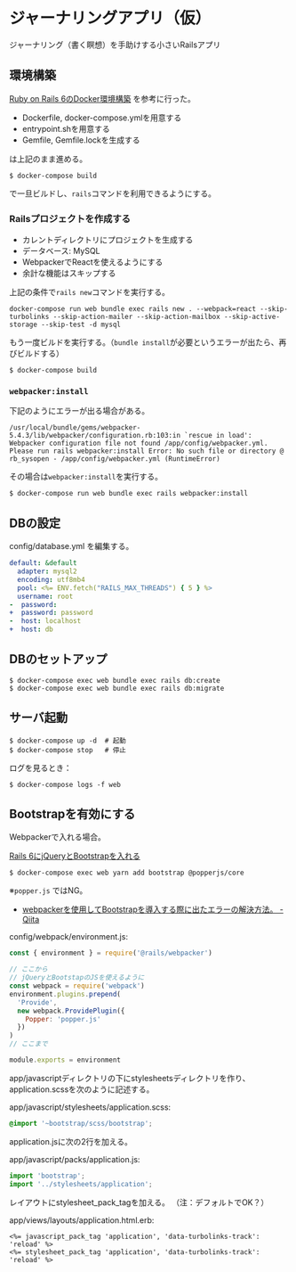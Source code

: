 # ジャーナリングアプリ（仮）

ジャーナリング（書く瞑想）を手助けする小さいRailsアプリ

## 環境構築

[Ruby on Rails 6のDocker環境構築](https://zenn.dev/yuma_ito_bd/scraps/1adb89dfe0661c) を参考に行った。

- Dockerfile, docker-compose.ymlを用意する
- entrypoint.shを用意する
- Gemfile, Gemfile.lockを生成する

は上記のまま進める。

```
$ docker-compose build
```

で一旦ビルドし、`rails`コマンドを利用できるようにする。

### Railsプロジェクトを作成する

- カレントディレクトリにプロジェクトを生成する
- データベース: MySQL
- WebpackerでReactを使えるようにする
- 余計な機能はスキップする

上記の条件で`rails new`コマンドを実行する。

```
docker-compose run web bundle exec rails new . --webpack=react --skip-turbolinks --skip-action-mailer --skip-action-mailbox --skip-active-storage --skip-test -d mysql
```

もう一度ビルドを実行する。（`bundle install`が必要というエラーが出たら、再びビルドする）

```
$ docker-compose build
```

### `webpacker:install`

下記のようにエラーが出る場合がある。

    /usr/local/bundle/gems/webpacker-5.4.3/lib/webpacker/configuration.rb:103:in `rescue in load': Webpacker configuration file not found /app/config/webpacker.yml. Please run rails webpacker:install Error: No such file or directory @ rb_sysopen - /app/config/webpacker.yml (RuntimeError)

その場合は`webpacker:install`を実行する。

```
$ docker-compose run web bundle exec rails webpacker:install
```

## DBの設定

config/database.yml を編集する。

```diff:config/database.yml
default: &default
  adapter: mysql2
  encoding: utf8mb4
  pool: <%= ENV.fetch("RAILS_MAX_THREADS") { 5 } %>
  username: root
-  password: 
+  password: password
-  host: localhost
+  host: db
```

## DBのセットアップ

```
$ docker-compose exec web bundle exec rails db:create
$ docker-compose exec web bundle exec rails db:migrate
```

## サーバ起動

```
$ docker-compose up -d  # 起動
$ docker-compose stop   # 停止
```

ログを見るとき：

```
$ docker-compose logs -f web
```

## Bootstrapを有効にする

Webpackerで入れる場合。

[Rails 6にjQueryとBootstrapを入れる](https://qiita.com/kazutosato/items/d47b7705ee545de4cb1a)

```
$ docker-compose exec web yarn add bootstrap @popperjs/core
```

※`popper.js` ではNG。

- [webpackerを使用してBootstrapを導入する際に出たエラーの解決方法。 - Qiita](https://qiita.com/zamazama/items/2aa18bc87f53ae443d6c)

config/webpack/environment.js:

```js
const { environment } = require('@rails/webpacker')

// ここから
// jQueryとBootstapのJSを使えるように
const webpack = require('webpack')
environment.plugins.prepend(
  'Provide',
  new webpack.ProvidePlugin({
    Popper: 'popper.js'
  })
)
// ここまで

module.exports = environment
```

app/javascriptディレクトリの下にstylesheetsディレクトリを作り、application.scssを次のように記述する。

app/javascript/stylesheets/application.scss:

```scss
@import '~bootstrap/scss/bootstrap';
```

application.jsに次の2行を加える。

app/javascript/packs/application.js:

```js
import 'bootstrap';
import '../stylesheets/application';
```

レイアウトにstylesheet_pack_tagを加える。
（注：デフォルトでOK？）

app/views/layouts/application.html.erb:

```erb
<%= javascript_pack_tag 'application', 'data-turbolinks-track': 'reload' %>
<%= stylesheet_pack_tag 'application', 'data-turbolinks-track': 'reload' %>
```

